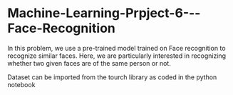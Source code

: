   # Machine-Learning-Prpject-6---Face-Recognition
  
In this problem, we use a pre-trained model trained on Face recognition to 
recognize similar faces. Here, we are particularly interested in recognizing 
whether two given faces are of the same person or not. 

Dataset can be imported from the tourch library as coded in the python notebook 
